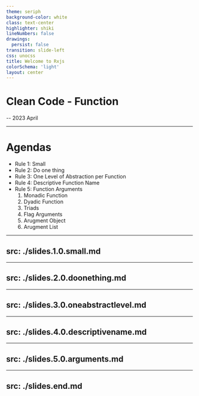 ```yaml
---
theme: seriph
background-color: white
class: text-center
highlighter: shiki
lineNumbers: false
drawings:
  persist: false
transition: slide-left
css: unocss
title: Welcome to Rxjs
colorSchema: 'light'
layout: center
---
```


# Clean Code - Function
-- 2023 April

---

# Agendas
- Rule 1: Small
- Rule 2: Do one thing
- Rule 3: One Level of Abstraction per Function
- Rule 4: Descriptive Function Name
- Rule 5: Function Arguments
   1. Monadic Function
   2. Dyadic Function
   3. Triads
   4. Flag Arguments
   5. Arugment Object
   6. Arugment List

---
src: ./slides.1.0.small.md
---

---
src: ./slides.2.0.doonething.md
---

---
src: ./slides.3.0.oneabstractlevel.md
---

---
src: ./slides.4.0.descriptivename.md
---

---
src: ./slides.5.0.arguments.md
---

---
src: ./slides.end.md
---

